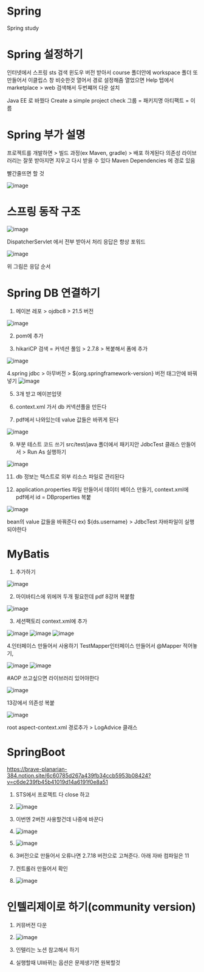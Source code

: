 # Spring
Spring study

# Spring 설정하기
인터넷에서 스프링 sts 검색
윈도우 버전 받아서 course 폴더안에 workspace 폴더 또 만들어서
이클립스 창 비슷한것 열어서 경로 설정해줌
열었으면 Help 텝에서 marketplace > web 검색해서 두번쨰꺼 다운 설치

Java EE 로 바꿨다
Create a simple project check
그룹 = 패키지명
아티팩트 = 이름

# Spring 부가 설명
프로젝트를 개발하면 > 빌드 과정(ex Maven, gradle) > 배포 하게된다
의존성 라이브러리는 잘못 받아지면 지우고 다시 받을 수 있다 
Maven Dependencies 에 경로 있음

빨간줄뜨면 할 것

![image](https://github.com/user-attachments/assets/222351f0-4ee7-401f-a79d-73e5de183b4a)


# 스프링 동작 구조
![image](https://github.com/user-attachments/assets/a1c964e7-1b9f-41d2-bd8d-46de8ec3e023)

DispatcherServlet 에서 전부 받아서 처리
응답은 항상 포워드

![image](https://github.com/user-attachments/assets/09b6c953-4ea8-4df0-8b7c-683c79ae4fc9)

위 그림은 응답 순서


# Spring DB 연결하기
1. 메이븐 레포 > ojdbc8 > 21.5 버전

![image](https://github.com/user-attachments/assets/3dfcaaa7-94eb-4587-991c-cef92c4b1be2)
   
2. pom에 추가

3. hikariCP 검색 = 커넥션 풀임 > 2.7.8 > 복붙해서 폼에 추가

![image](https://github.com/user-attachments/assets/d901bbe3-da3b-454b-a688-7f6789a0eddb)


4.spring jdbc > 아무버전 > ${org.springframework-version} 버전 태그안에 바꿔 넣기
![image](https://github.com/user-attachments/assets/1264543d-e89c-4f7e-b47e-ec6e7e4c7cdf)

5. 3개 받고 메이븐업뎃

6. context.xml 가서 db 커넥션풀을 만든다
7. pdf에서 나와있는데 value 값들은 바뀌게 된다

![image](https://github.com/user-attachments/assets/90ee36e9-3a9e-4608-a9cc-60e4c6f330b1)


9. 부분 테스트 코드 쓰기
src/test/java 폴더에서 패키지안 JdbcTest 클래스 만들어서 > Run As 실행하기

![image](https://github.com/user-attachments/assets/bc8731de-d53a-46d4-b542-d1c1f2d7656c)

11. db 정보는 텍스트로 외부 리소스 파일로 관리된다

12. application.properties 파일 만들어서 데이터 베이스 만들기, context.xml에 pdf에서 id = DBproperties 복붙
    
![image](https://github.com/user-attachments/assets/59b94387-3b52-49e8-8116-41cadd8f025e)

bean의 value 값들을 바꿔준다  ex) ${ds.username} > JdbcTest 자바파일이 실행되야한다



# MyBatis
1. 추가하기

![image](https://github.com/user-attachments/assets/d25e8c20-3d17-4b7f-9c0d-777dfaea2d60)

2. 마이바티스에 위에꺼 두개 필요한데 pdf 8강꺼 복붙함

![image](https://github.com/user-attachments/assets/9d2c416a-6b4e-4487-9036-e923ebadabad)

3. 세션팩토리 context.xml에 추가

![image](https://github.com/user-attachments/assets/b9117c7d-e11b-42a1-94b2-7601bda5b9ea)
![image](https://github.com/user-attachments/assets/e347d635-e33d-4f56-a07c-74f32997ac16)
![image](https://github.com/user-attachments/assets/a41cd316-b889-4e8c-9337-76af5d5a734b)

4.인터페이스 만들어서 사용하기
TestMapper인터페이스 만들어서 @Mapper 적어놓기, 

![image](https://github.com/user-attachments/assets/9a48471b-633e-4f3f-94bf-d5979e5c8a48)
![image](https://github.com/user-attachments/assets/ba15377d-08ca-47fc-9938-999787ce7459)



#AOP
쓰고싶으면 라이브러리 있어야한다

![image](https://github.com/user-attachments/assets/8390c75f-de8c-43be-bc14-5cd054af77c3)

13강에서 의존성 복붙

![image](https://github.com/user-attachments/assets/14371f14-8bc0-4377-88c2-c861f6ab112e)

root aspect-context.xml 경로추가 > LogAdvice 클래스



# SpringBoot

https://brave-planarian-384.notion.site/6c60785d267a439fb34ccb5953b08424?v=c6de239fb45b41019d14a6191f0e8a51

1. STS에서 프로젝트 다 close 하고


2. ![image](https://github.com/user-attachments/assets/f0a66341-c4df-4672-8dd6-90fbd4a94e52)

3. 이번엔 2버전 사용할건데 나중에 바꾼다
4. ![image](https://github.com/user-attachments/assets/e4a450c4-f1d4-4b63-b94a-7fe12320f3da)
5. ![image](https://github.com/user-attachments/assets/517e7b1c-a48b-495f-b144-2e749bf5747d)
6. 3버전으로 만들어서 오류나면 2.7.18 버전으로 고쳐준다. 아래 자바 컴파일은 11
7. 컨트롤러 만들어서 확인
8. ![image](https://github.com/user-attachments/assets/a15c2ede-156a-40c2-ae4e-fa6d1f12c645)

# 인텔리제이로 하기(community version)
1. 커뮤버전 다운
2. ![image](https://github.com/user-attachments/assets/6a4c6570-b11e-456a-bdb0-c1093465a51e)

3. 인텔리는 노션 참고해서 하기
4. 실행할때 UI바뀌는 옵션은 문제생기면 원복할것






